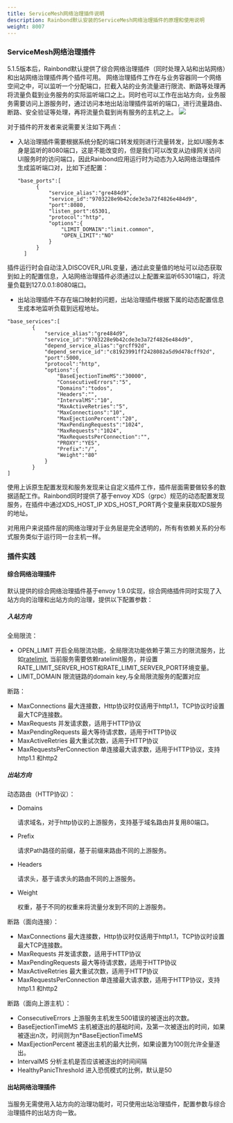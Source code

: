 ```yaml
---
title: ServiceMesh网络治理插件说明
description: Rainbond默认安装的ServiceMesh网络治理插件的原理和使用说明
weight: 8007
---
```


### ServiceMesh网络治理插件

5.1.5版本后，Rainbond默认提供了综合网络治理插件（同时处理入站和出站网络）和出站网络治理插件两个插件可用。 
网络治理插件工作在与业务容器同一个网络空间之中，可以监听一个分配端口，拦截入站的业务流量进行限流、断路等处理再将流量负载到业务服务的实际监听端口之上。同时也可以工作在出站方向，业务服务需要访问上游服务时，通过访问本地出站治理插件监听的端口，进行流量路由、断路、安全验证等处理，再将流量负载到尚有服务的主机之上。
![](https://grstatic.oss-cn-shanghai.aliyuncs.com/images/5.1.5/mesh-de.png)

对于插件的开发者来说需要关注如下两点：

* 入站治理插件需要根据系统分配的端口转发规则进行流量转发，比如UI服务本身是监听的8080端口，这是不能改变的，但是我们可以改变从边缘网关访问UI服务时的访问端口，因此Rainbond应用运行时为动态为入站网络治理插件生成监听端口对，比如下述配置：

  ```
  "base_ports":[
        {
            "service_alias":"gre484d9",
            "service_id":"9703228e9b42cde3e3a72f4826e484d9",
            "port":8080,
            "listen_port":65301,
            "protocol":"http",
            "options":{
                "LIMIT_DOMAIN":"limit.common",
                "OPEN_LIMIT":"NO"
            }
        }
    ]
  ```
插件运行时会自动注入DISCOVER_URL变量，通过此变量值的地址可以动态获取到如上的配置信息，入站网络治理插件必须通过以上配置来监听65301端口，将流量负载到127.0.0.1:8080端口。

* 出站治理插件不存在端口映射的问题，出站治理插件根据下属的动态配置信息生成本地监听负载到远程地址。

```
"base_services":[
        {
            "service_alias":"gre484d9",
            "service_id":"9703228e9b42cde3e3a72f4826e484d9",
            "depend_service_alias":"grcff92d",
            "depend_service_id":"c81923991ff2428082a5d9d478cff92d",
            "port":5000,
            "protocol":"http",
            "options":{
                "BaseEjectionTimeMS":"30000",
                "ConsecutiveErrors":"5",
                "Domains":"todos",
                "Headers":"",
                "IntervalMS":"10",
                "MaxActiveRetries":"5",
                "MaxConnections":"10",
                "MaxEjectionPercent":"20",
                "MaxPendingRequests":"1024",
                "MaxRequests":"1024",
                "MaxRequestsPerConnection":"",
                "PROXY":"YES",
                "Prefix":"/",
                "Weight":"80"
            }
        }
]        
```

使用上诉原生配置发现和服务发现来让自定义插件工作，插件层面需要做较多的数据适配工作。Rainbond同时提供了基于envoy XDS（grpc）规范的动态配置发现服务，在插件中通过XDS_HOST_IP XDS_HOST_PORT两个变量来获取XDS服务的地址。



对用用户来说插件层的网络治理对于业务层是完全透明的，所有有依赖关系的分布式服务类似于运行同一台主机一样。



### 插件实践

#### 综合网络治理插件

默认提供的综合网络治理插件基于envoy 1.9.0实现，综合网络插件同时实现了入站方向的治理和出站方向的治理，提供以下配置参数：

##### 入站方向

全局限流：

- OPEN_LIMIT
  开启全局限流功能，全局限流功能依赖于第三方的限流服务，比如[ratelimit](https://github.com/lyft/ratelimit), 当前服务需要依赖ratelimit服务，并设置RATE_LIMIT_SERVER_HOST和RATE_LIMIT_SERVER_PORT环境变量。
- LIMIT_DOMAIN
  限流链路的domain key,与全局限流服务的配置对应

断路：

- MaxConnections
  最大连接数，Http协议时仅适用于http1.1，TCP协议时设置最大TCP连接数。
- MaxRequests
  并发请求数，适用于HTTP协议
- MaxPendingRequests
  最大等待请求数，适用于HTTP协议
- MaxActiveRetries
  最大重试次数，适用于HTTP协议
- MaxRequestsPerConnection
  单连接最大请求数，适用于HTTP协议，支持http1.1 和http2

##### 出站方向

动态路由（HTTP协议）：

* Domains

  请求域名，对于http协议的上游服务，支持基于域名路由并复用80端口。

* Prefix

  请求Path路径的前缀，基于前缀来路由不同的上游服务。

* Headers

  请求头，基于请求头的路由不同的上游服务。

* Weight

  权重，基于不同的权重来将流量分发到不同的上游服务。

断路（面向连接）：

- MaxConnections
  最大连接数，Http协议时仅适用于http1.1，TCP协议时设置最大TCP连接数。
- MaxRequests
  并发请求数，适用于HTTP协议
- MaxPendingRequests
  最大等待请求数，适用于HTTP协议
- MaxActiveRetries
  最大重试次数，适用于HTTP协议
- MaxRequestsPerConnection
  单连接最大请求数，适用于HTTP协议，支持http1.1 和http2

断路（面向上游主机）：

- ConsecutiveErrors
  上游服务主机发生500错误的被逐出的次数。
- BaseEjectionTimeMS
  主机被逐出的基础时间，及第一次被逐出的时间，如果被逐出n次，时间则为n*BaseEjectionTimeMS
- MaxEjectionPercent
  被逐出主机的最大比例，如果设置为100则允许全量逐出。
- IntervalMS
  分析主机是否应该被逐出的时间间隔
- HealthyPanicThreshold
  进入恐慌模式的比例，默认是50

#### 出站网络治理插件

当服务无需使用入站方向的治理功能时，可只使用出站治理插件，配置参数与综合治理插件的出站方向一致。